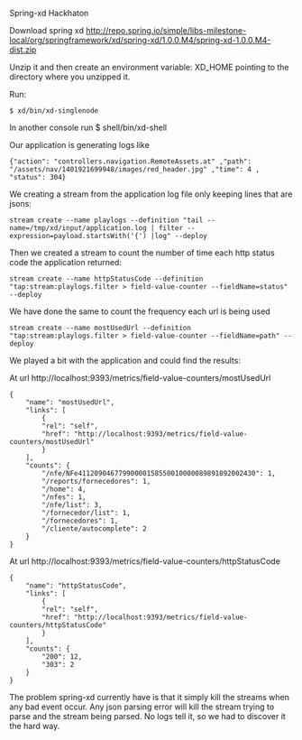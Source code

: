 Spring-xd Hackhaton

Download spring xd http://repo.spring.io/simple/libs-milestone-local/org/springframework/xd/spring-xd/1.0.0.M4/spring-xd-1.0.0.M4-dist.zip

Unzip it and then create an environment variable: XD_HOME pointing to the directory where you unzipped it.

Run:

    $ xd/bin/xd-singlenode
    
In another console run
    $ shell/bin/xd-shell


Our application is generating logs like 

    {"action": "controllers.navigation.RemoteAssets.at" ,"path": "/assets/nav/1401921699948/images/red_header.jpg" ,"time": 4 , "status": 304}
    
We creating a stream from the application log file only keeping lines that are jsons:

    stream create --name playlogs --definition "tail --name=/tmp/xd/input/application.log | filter --expression=payload.startsWith('{') |log" --deploy
    
Then we created a stream to count the number of time each http status code the application returned:

    stream create --name httpStatusCode --definition "tap:stream:playlogs.filter > field-value-counter --fieldName=status" --deploy
    
We have done the same to count the frequency each url is being used

    stream create --name mostUsedUrl --definition "tap:stream:playlogs.filter > field-value-counter --fieldName=path" --deploy
    
    
We played a bit with the application and could find the results:

At url http://localhost:9393/metrics/field-value-counters/mostUsedUrl

    {
    	"name": "mostUsedUrl",
    	"links": [
    		{
    		"rel": "self",
    		"href": "http://localhost:9393/metrics/field-value-counters/mostUsedUrl"
    		}
    	],
    	"counts": {
    		"/nfe/NFe41120904677990000158550010000089891892002430": 1,
    		"/reports/fornecedores": 1,
    		"/home": 4,
    		"/nfes": 1,
    		"/nfe/list": 3,
    		"/fornecedor/list": 1,
    		"/fornecedores": 1,
    		"/cliente/autocomplete": 2
    	}
    }

At url http://localhost:9393/metrics/field-value-counters/httpStatusCode


    {
    	"name": "httpStatusCode",
    	"links": [
    		{
    		"rel": "self",
    		"href": "http://localhost:9393/metrics/field-value-counters/httpStatusCode"
    		}
    	],
    	"counts": {
    		"200": 12,
    		"303": 2
    	}
    }



The problem spring-xd currently have is that it simply kill the streams when any bad event occur. Any json parsing error will kill the stream trying to parse and the stream being parsed. No logs tell it, so we had to discover it the hard way.
